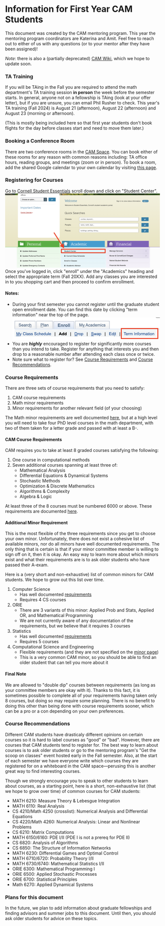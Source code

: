 # Information for First Year CAM Students

This document was created by the CAM mentoring program. This year the mentoring program coordinators are Katerina and Amit. Feel free to reach out to either of us with any questions (or to your mentor after they have been assigned)!

*Note*: there is also a (partially deprecated) [CAM Wiki](https://sites.google.com/cornell.edu/camwiki/home), which we hope to update soon.

### TA Training

If you will be TAing in the Fall you are required to attend the math department's TA training session **in person** the week before the semester starts. In general, anyone not on a fellowship is TAing (look at your offer letter), but if you are unsure, you can email Phil Rusher to check. This year's TA training (Fall 2024) is August 21 (afternoon), August 22 (afternoon) and August 23 (morning or afternoon).

(This is mostly being included here so that first year students don't book flights for the day before classes start and need to move them later.)

### Booking a Conference Room

There are two conference rooms in the [CAM Space](#map-of-cam-space-and-desk-suggestions). You can book either of these rooms for any reason with common reasons including: TA office hours, reading groups, and meetings (zoom or in person). To book a room, add the shared Google calendar to your own calendar by visiting [this page](https://sites.google.com/cornell.edu/camwiki/cam-community-resources/room-reservations).

### Registering for Courses

Go to [Cornell Student Essentials](https://studentessentials.cornell.edu/) scroll down and click on "Student Center".
![Screenshot of Student Essentials Page](/images/studentEssentialsScreenshot.png)
Once you've logged in, click "enroll" under the "Academics" heading and select the appropriate term (Fall 20XX). Add any classes you are interested in to you shopping cart and then proceed to confirm enrollment.

#### Notes:

- During your first semester you cannot register until the graduate student open enrollment date. You can find this date by clicking "term information" near the top of the page.
![term information link screenshot](/images/termInformation.png)
- You are ***highly*** encouraged to register for significantly more courses than you intend to take. Register for anything that interests you and then drop to a reasonable number after attending each class once or twice.
- Note sure what to register for? See [Course Requirements](#course-requirements) and [Course Recommendations](#course-recommendations).


### Course Requirements

There are three sets of course requirements that you need to satisfy:
1. CAM course requirements
2. Math minor requirements
3. Minor requirements for another relevant field (of your choosing)

The Math minor requirements are well documented [here](https://math.cornell.edu/math-minor-and-math-concentration), but at a high level you will need to take four PhD level courses in the math department, with two of them taken for a letter grade and passed with at least a B-.

#### CAM Course Requirements

CAM requires you to take at least 8 graded courses satisfying the following:
1. One course in computational methods
2. Seven additional courses spanning at least three of:
    - Mathematical Analysis
    - Differential Equations & Dynamical Systems
    - Stochastic Methods
    - Optimization & Discrete Mathematics
    - Algorithms & Complexity
    - Algebra & Logic

At least three of the 8 courses must be numbered 6000 or above. These requirements are documented [here](https://www.cam.cornell.edu/cam/academics/phd-program/requirements).

#### Additional Minor Requirement

This is the most flexible of the three requirements since you get to choose your own minor. Unfortunately, there does not exist a cohesive list of available minors, nor do all minors have well documented requirements. The only thing that is certain is that if your minor committee member is willing to sign off on it, then it is okay. An easy way to learn more about which minors exist and what their requirements are is to ask older students who have passed their A-exam.

Here is a (very short and non-exhaustive) list of common minors for CAM students. We hope to grow out this list over time.
1. Computer Science
    - Has well documented [requirements](https://www.cs.cornell.edu/phd/minor)
    - Requires 4 CS courses
2. ORIE
    - There are 3 variants of this minor: Applied Prob and Stats, Applied OR, and Mathematical Programming
    - We are not currently aware of any documentation of the requirements, but we believe that it requires 3 courses
4. Statistics
    - Has well documented [requirements](https://stat.cornell.edu/academics/phd/phd-minor-statistics)
    - Requires 5 courses
5. Computational Science and Engineering
    - Flexible requirements (and they are not specified on the [minor page](https://gradschool.cornell.edu/academics/fields-of-study/field/computational-science-and-engineering-minor/))
    - This is a very common CAM minor, so you should be able to find an older student that can tell you more about it

#### Final Note

We are allowed to "double dip" courses between requirements (as long as your committee members are okay with it). Thanks to this fact, it is sometimes possible to complete all of your requirements having taken only 8 courses, but doing so may require some planning. There is no benefit to doing this other than being done with course requirements sooner, which can be a pro or a con depending on your own preferences.

### Course Recommendations

Different CAM students have drasticaly different opinions on certain courses so it is hard to label courses as "good" or "bad". However, there are courses that CAM students tend to register for. The best way to learn about courses is to ask older students or go to the mentoring program's "Get the scoop on classes" event hosted early in the Fall semester. Also, at the start of each semester we have everyone write which courses they are registered for on a whiteboard in the CAM space—perusing this is another great way to find interesting courses.

Though we strongly encourage you to speak to other students to learn about courses, as a starting point, here is a short, non-exhaustive list (that we hope to grow over time) of common courses for CAM students:
- MATH 6210: Measure Theory & Lebesgue Integration
- MATH 6110: Real Analysis
- CS 4210/Math 4250 (crosslist): Numerical Analysis and Differential Equations
- CS 4220/Math 4260: Numerical Analysis: Linear and Nonlinear Problems
- CS 6210: Matrix Computations 
- MATH 6150/6160: PDE I/II (PDE I is not a prereq for PDE II)
- CS 6820: Analysis of Algorithms
- CS 6850: The Structure of Information Networks
- MATH 6230: Differential Games and Optimal Control
- MATH 6710/6720: Probability Theory I/II
- MATH 6730/6740: Mathematical Statistics I/II
- ORIE 6300: Mathematical Programming I
- ORIE 6500: Applied Stochastic Processes
- ORIE 6700: Statistical Principles
- Math 6270: Applied Dynamical Systems

### Plans for this document

In the future, we plan to add information about graduate fellowships and finding advisors and summer jobs to this document. Until then, you should ask older students for advice on these topics.
